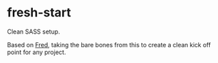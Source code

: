 fresh-start
===========

Clean SASS setup.  

Based on [Fred](https://github.com/springload/Fred.scss), taking the bare bones from this to create a clean kick off point for any project.

